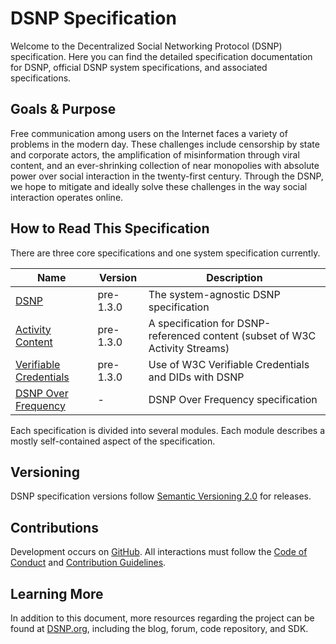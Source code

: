 # DSNP Specification

Welcome to the Decentralized Social Networking Protocol (DSNP) specification.
Here you can find the detailed specification documentation for DSNP, official DSNP system specifications, and associated specifications.

## Goals & Purpose

Free communication among users on the Internet faces a variety of problems in the modern day.
These challenges include censorship by state and corporate actors, the amplification of misinformation through viral content, and an ever-shrinking collection of near monopolies with absolute power over social interaction in the twenty-first century.
Through the DSNP, we hope to mitigate and ideally solve these challenges in the way social interaction operates online.

## How to Read This Specification

There are three core specifications and one system specification currently.

| Name | Version | Description |
| --- | --- | --- |
| [DSNP](DSNP/Overview.md) | pre-1.3.0 | The system-agnostic DSNP specification |
| [Activity Content](ActivityContent/Overview.md) | pre-1.3.0 | A specification for DSNP-referenced content (subset of W3C Activity Streams) |
| [Verifiable Credentials](VerifiableCredentials/Overview.md) | pre-1.3.0 | Use of W3C Verifiable Credentials and DIDs with DSNP |
| [DSNP Over Frequency](Frequency/Overview.md) | - | DSNP Over Frequency specification |

Each specification is divided into several modules.
Each module describes a mostly self-contained aspect of the specification.

## Versioning

DSNP specification versions follow [Semantic Versioning 2.0](https://semver.org/) for releases.

## Contributions

Development occurs on [GitHub](https://github.com/LibertyDSNP/spec).
All interactions must follow the [Code of Conduct](https://github.com/LibertyDSNP/spec/blob/main/CODE_OF_CONDUCT.md) and [Contribution Guidelines](https://github.com/LibertyDSNP/spec/blob/main/CONTRIBUTING.md).

## Learning More

In addition to this document, more resources regarding the project can be found at [DSNP.org](https://www.dsnp.org), including the blog, forum, code repository, and SDK.
